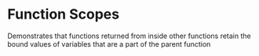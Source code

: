 # Function Scopes

Demonstrates that functions returned from inside other functions retain the bound values
of variables that are a part of the parent function

